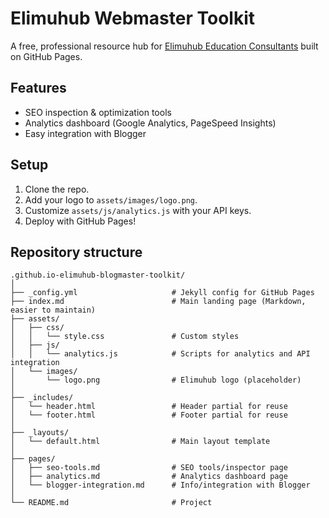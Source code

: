 # Elimuhub Webmaster Toolkit

A free, professional resource hub for [Elimuhub Education Consultants](https://elimuhubconsultants.blogspot.com) built on GitHub Pages.

## Features

- SEO inspection & optimization tools
- Analytics dashboard (Google Analytics, PageSpeed Insights)
- Easy integration with Blogger

## Setup

1. Clone the repo.
2. Add your logo to `assets/images/logo.png`.
3. Customize `assets/js/analytics.js` with your API keys.
4. Deploy with GitHub Pages!

## Repository structure 

```
.github.io-elimuhub-blogmaster-toolkit/
│
├── _config.yml                     # Jekyll config for GitHub Pages
├── index.md                        # Main landing page (Markdown, easier to maintain)
├── assets/
│   ├── css/
│   │   └── style.css               # Custom styles
│   ├── js/
│   │   └── analytics.js            # Scripts for analytics and API integration
│   └── images/
│       └── logo.png                # Elimuhub logo (placeholder)
│
├── _includes/
│   └── header.html                 # Header partial for reuse
│   └── footer.html                 # Footer partial for reuse
│
├── _layouts/
│   └── default.html                # Main layout template
│
├── pages/
│   ├── seo-tools.md                # SEO tools/inspector page
│   ├── analytics.md                # Analytics dashboard page
│   └── blogger-integration.md      # Info/integration with Blogger
│
└── README.md                       # Project
```
